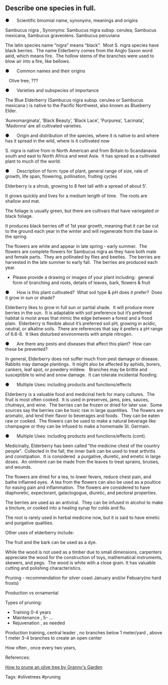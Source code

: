 ##  Describe one species in full.

●      Scientific binomial name, synonyms, meanings and origins

Sambucus nigra , Synonyms: Sambucus nigra subsp. cerulea, Sambucus mexicana, Sambucus graveolens. Sambucus peruviana

The latin species name “nigra” means “black”.  Most S. nigra species have black berries.  The name Elderberry comes from the Anglo Saxon word aeld, which means fire.  The hollow stems of the branches were used to blow air into a fire, like bellows.

●      Common names and their origins

   Olive tree, ???

●      Varieties and subspecies of importance

The Blue Elderberry (Sambucus nigra subsp. cerulea or Sambucus mexicana ) is native to the Pacific Northwest, also known as Blueberry Elder.

‘Aureomarginata’, ‘Black Beauty’, ‘Black Lace’, ‘Purpurea’, ‘Lacinata’, ‘Madonna’ are all cultivated varieties.

  

●      Origin and distribution of the species, where it is native to and where has it spread in the wild, where is it cultivated now

S. nigra is native from in North American and from Britain to Scandanavia south and east to North Africa and west Asia.  It has spread as a cultivated plant to much of the world.

●      Description of form: type of plant, general range of size, rate of growth, life span, flowering, pollination, fruiting cycles

Elderberry is a shrub, growing to 8 feet tall with a spread of about 5’.  

It grows quickly and lives for a medium length of time.  The roots are shallow and mat. 

The foliage is usually green, but there are cultivars that have variegated or black foliage.  

It produces black berries off of 1st year growth, meaning that it can be cut to the ground each year in the winter and will regenerate from the base in the spring.  

The flowers are white and appear in late spring - early summer.  The flowers are complete flowers for Sambucus nigra as they have both male and female parts.  They are pollinated by flies and beetles.  The berries are harvested in the late summer to early fall.  The berries are produced each year.

-   Please provide a drawing or images of your plant including:  general form of branching and roots, details of leaves, bark, flowers & fruit

●      How is this plant cultivated?  What soil type & pH does it prefer?  Does it grow in sun or shade?

Elderberry likes to grow in full sun or partial shade.  It will produce more berries in the sun.  It is adaptable with soil preference but it’s preferred habitat is moist areas that mimic the edge between a forest and a flood plain.  Elderberry is flexible about it’s preferred soil pH, growing in acidic, neutral, or alkaline soils.  There are references that say it prefers a pH range of 6.6-8.  It likes disturbed environments with ample nitrogen. 

●      Are there any pests and diseases that affect this plant?  How can these be prevented?

In general, Elderberry does not suffer much from pest damage or disease.  Rabbits may damage plantings.  It might also be affected by aphids, borers, cankers, leaf spot, or powdery mildew.   Branches may be brittle and susceptible to wind and snow damage.  It can tolerate incidental flooding.

  

●      Multiple Uses: including products and functions/effects

Elderberry is a valuable food and medicinal herb for many cultures.  The fruit is most often cooked.  It is used in preserves, jams, pies, sauces, chutneys, and wine.  The berries can be frozen or dried for later use.  Some sources say the berries can be toxic raw in large quantities.  The flowers are aromatic, and lend their flavor to beverages and foods.  They can be eaten raw or cooked.  The flowers can be used to make a natural beverage like champagne or they can be infused to make a homemade St. Germain.

●      Multiple Uses: including products and functions/effects (cont). 

Medicinally, Elderberry has been called “the medicine chest of the country people”.  Collected in the fall, the inner bark can be used to treat arthritis and constipation.  It is considered  a purgative, diuretic, and emetic in large doses.  An ointment can be made from the leaves to treat sprains, bruises, and wounds.  

The flowers are dried for a tea, to lower fevers, reduce chest pain, and bathe inflamed eyes.  A tea from the flowers can also be used as a poultice for easing pain and inflammation.  The flowers are considered to have diaphoretic, expectorant, galactogogue, diuretic, and pectoral properties.  



The berries are used as an antiviral.  They can be infused in alcohol to make a tincture, or cooked into a healing syrup for colds and flu.  

The root is rarely used in herbal medicine now, but it is said to have emetic and purgative qualities.  

Other uses of elderberry include:

The fruit and the bark can be used as a dye.  

While the wood is not used as a timber due to small dimensions, carpenters appreciate the wood for the construction of toys, mathematical instruments, skewers, and pegs.  The wood is white with a close grain. It has valuable cutting and polishing characteristics.




Pruning - recommendation for silver coast January and/or Febuary(no hard frosts)

Production vs ornamental 

Types of pruning:
 - Training 0-4 years
 - Maintenance , 5- ...
 - Rejuvenation , as needed 

Production training, central leader , no branches below 1 meter/yard , above 1 meter 3-4 branches to create an open center  

How often , once every two years, 

References:

[How to prune an olive tree by Granny's Garden](https://youtu.be/YxpmMP7PJ7E)

Tags:
#olivetrees #pruning 